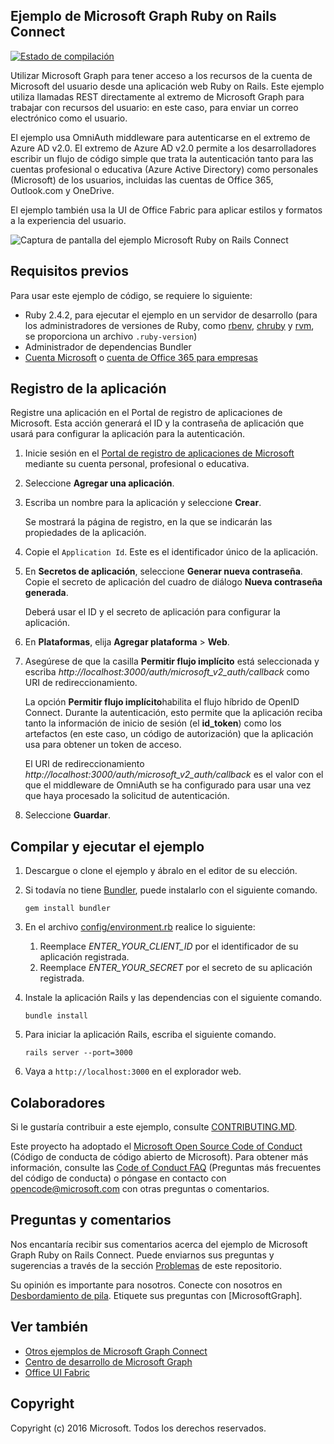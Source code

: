 ## <a name="microsoft-graph-ruby-on-rails-connect-sample"></a>Ejemplo de Microsoft Graph Ruby on Rails Connect

[![Estado de compilación](https://api.travis-ci.org/microsoftgraph/ruby-connect-rest-sample.svg?branch=master)](https://travis-ci.org/microsoftgraph/ruby-connect-rest-sample)

Utilizar Microsoft Graph para tener acceso a los recursos de la cuenta de Microsoft del usuario desde una aplicación web Ruby on Rails. Este ejemplo utiliza llamadas REST directamente al extremo de Microsoft Graph para trabajar con recursos del usuario: en este caso, para enviar un correo electrónico como el usuario.

El ejemplo usa OmniAuth middleware para autenticarse en el extremo de Azure AD v2.0. El extremo de Azure AD v2.0 permite a los desarrolladores escribir un flujo de código simple que trata la autenticación tanto para las cuentas profesional o educativa (Azure Active Directory) como personales (Microsoft) de los usuarios, incluidas las cuentas de Office 365, Outlook.com y OneDrive.

El ejemplo también usa la UI de Office Fabric para aplicar estilos y formatos a la experiencia del usuario.

![Captura de pantalla del ejemplo Microsoft Ruby on Rails Connect ](/readme-images/Microsoft-Graph-Ruby-Connect-UI.png)

## <a name="prerequisites"></a>Requisitos previos

Para usar este ejemplo de código, se requiere lo siguiente:

- Ruby 2.4.2, para ejecutar el ejemplo en un servidor de desarrollo (para los administradores de versiones de Ruby, como [rbenv](https://github.com/rbenv/rbenv#choosing-the-ruby-version), [chruby](https://github.com/postmodern/chruby#auto-switching) y [rvm](https://rvm.io/workflow/projects), se proporciona un archivo `.ruby-version`)
- Administrador de dependencias Bundler
- [Cuenta Microsoft](https://www.outlook.com/) o [cuenta de Office 365 para empresas](https://msdn.microsoft.com/en-us/office/office365/howto/setup-development-environment#bk_Office365Account)

## <a name="register-the-application"></a>Registro de la aplicación

Registre una aplicación en el Portal de registro de aplicaciones de Microsoft. Esta acción generará el ID y la contraseña de aplicación que usará para configurar la aplicación para la autenticación.

1. Inicie sesión en el [Portal de registro de aplicaciones de Microsoft](https://apps.dev.microsoft.com/) mediante su cuenta personal, profesional o educativa.

2. Seleccione **Agregar una aplicación**.

3. Escriba un nombre para la aplicación y seleccione **Crear**.

    Se mostrará la página de registro, en la que se indicarán las propiedades de la aplicación.

4. Copie el `Application Id`. Este es el identificador único de la aplicación.

5. En **Secretos de aplicación**, seleccione **Generar nueva contraseña**. Copie el secreto de aplicación del cuadro de diálogo **Nueva contraseña generada**.

    Deberá usar el ID y el secreto de aplicación para configurar la aplicación.

6. En **Plataformas**, elija **Agregar plataforma** > **Web**.

7. Asegúrese de que la casilla **Permitir flujo implícito** está seleccionada y escriba *http://localhost:3000/auth/microsoft_v2_auth/callback* como URI de redireccionamiento.

    La opción **Permitir flujo implícito**habilita el flujo híbrido de OpenID Connect. Durante la autenticación, esto permite que la aplicación reciba tanto la información de inicio de sesión (el **id_token**) como los artefactos (en este caso, un código de autorización) que la aplicación usa para obtener un token de acceso.

    El URI de redireccionamiento *http://localhost:3000/auth/microsoft_v2_auth/callback* es el valor con el que el middleware de OmniAuth se ha configurado para usar una vez que haya procesado la solicitud de autenticación.

8. Seleccione **Guardar**.

## <a name="build-and-run-the-sample"></a>Compilar y ejecutar el ejemplo

1. Descargue o clone el ejemplo y ábralo en el editor de su elección.
1. Si todavía no tiene [Bundler](http://bundler.io/), puede instalarlo con el siguiente comando.

    ```
    gem install bundler
    ```
2. En el archivo [config/environment.rb](config/environment.rb) realice lo siguiente:
    1. Reemplace *ENTER_YOUR_CLIENT_ID* por el identificador de su aplicación registrada.
    2. Reemplace *ENTER_YOUR_SECRET* por el secreto de su aplicación registrada.

3. Instale la aplicación Rails y las dependencias con el siguiente comando.

    ```
    bundle install
    ```
4. Para iniciar la aplicación Rails, escriba el siguiente comando.

    ```
    rails server --port=3000
    ```
5. Vaya a ```http://localhost:3000``` en el explorador web.

<a name="contributing"></a>
## <a name="contributing"></a>Colaboradores ##

Si le gustaría contribuir a este ejemplo, consulte [CONTRIBUTING.MD](/CONTRIBUTING.md).

Este proyecto ha adoptado el [Microsoft Open Source Code of Conduct](https://opensource.microsoft.com/codeofconduct/) (Código de conducta de código abierto de Microsoft). Para obtener más información, consulte las [Code of Conduct FAQ](https://opensource.microsoft.com/codeofconduct/faq/) (Preguntas más frecuentes del código de conducta) o póngase en contacto con [opencode@microsoft.com](mailto:opencode@microsoft.com) con otras preguntas o comentarios.

## <a name="questions-and-comments"></a>Preguntas y comentarios

Nos encantaría recibir sus comentarios acerca del ejemplo de Microsoft Graph Ruby on Rails Connect. Puede enviarnos sus preguntas y sugerencias a través de la sección [Problemas](https://github.com/microsoftgraph/ruby-connect-rest-sample/issues) de este repositorio.

Su opinión es importante para nosotros. Conecte con nosotros en [Desbordamiento de pila](http://stackoverflow.com/questions/tagged/office365+or+microsoftgraph). Etiquete sus preguntas con [MicrosoftGraph].

## <a name="see-also"></a>Ver también

- [Otros ejemplos de Microsoft Graph Connect](https://github.com/MicrosoftGraph?utf8=%E2%9C%93&query=-Connect)
- [Centro de desarrollo de Microsoft Graph](http://graph.microsoft.io)
- [Office UI Fabric](https://github.com/OfficeDev/Office-UI-Fabric)

## <a name="copyright"></a>Copyright
Copyright (c) 2016 Microsoft. Todos los derechos reservados.
